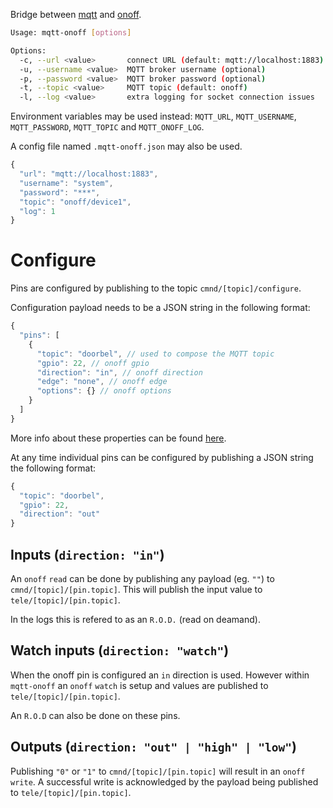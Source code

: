 

Bridge between [mqtt](https://www.npmjs.com/package/mqtt) and [onoff](https://www.npmjs.com/package/onoff).

```bash
Usage: mqtt-onoff [options]

Options:
  -c, --url <value>       connect URL (default: mqtt://localhost:1883)
  -u, --username <value>  MQTT broker username (optional)
  -p, --password <value>  MQTT broker password (optional)
  -t, --topic <value>     MQTT topic (default: onoff)
  -l, --log <value>       extra logging for socket connection issues
```

Environment variables may be used instead:
`MQTT_URL`, `MQTT_USERNAME`, `MQTT_PASSWORD`, `MQTT_TOPIC` and `MQTT_ONOFF_LOG`.

A config file named `.mqtt-onoff.json` may also be used.
```js
{
  "url": "mqtt://localhost:1883",
  "username": "system",
  "password": "***",
  "topic": "onoff/device1",
  "log": 1
}
```

# Configure

Pins are configured by publishing to the topic `cmnd/[topic]/configure`.

Configuration payload needs to be a JSON string in the following format:
```js
{
  "pins": [
    {
      "topic": "doorbel", // used to compose the MQTT topic
      "gpio": 22, // onoff gpio
      "direction": "in", // onoff direction
      "edge": "none", // onoff edge
      "options": {} // onoff options
    }
  ]
}
```
More info about these properties can be found [here](https://www.npmjs.com/package/onoff#api).

At any time individual pins can be configured by publishing a JSON string the following format:
```js
{
  "topic": "doorbel",
  "gpio": 22,
  "direction": "out"
}
```

## Inputs (`direction: "in"`)

An `onoff` `read` can be done by publishing any payload (eg. `""`) to `cmnd/[topic]/[pin.topic]`. This will publish the input value to `tele/[topic]/[pin.topic]`.

In the logs this is refered to as an `R.O.D.` (read on deamand).

## Watch inputs (`direction: "watch"`)

When the onoff pin is configured an `in` direction is used. However within `mqtt-onoff` an `onoff` `watch` is setup and values are published to `tele/[topic]/[pin.topic]`.

An `R.O.D` can also be done on these pins.

## Outputs (`direction: "out" | "high" | "low"`)

Publishing `"0"` or `"1"` to `cmnd/[topic]/[pin.topic]` will result in an `onoff` `write`. A successful write is acknowledged by the payload being published to `tele/[topic]/[pin.topic]`.

